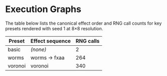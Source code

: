 # Execution Graphs

The table below lists the canonical effect order and RNG call counts for key presets rendered with seed 1 at 8×8 resolution.

| Preset  | Effect sequence      | RNG calls |
|---------|---------------------|-----------|
| basic   | *(none)*            | 2         |
| worms   | worms → fxaa        | 264       |
| voronoi | voronoi             | 340       |

